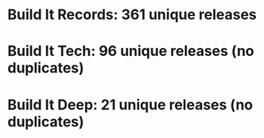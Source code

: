# Build It Records: 361 unique releases

# Build It Tech: 96 unique releases (no duplicates)

# Build It Deep: 21 unique releases (no duplicates)